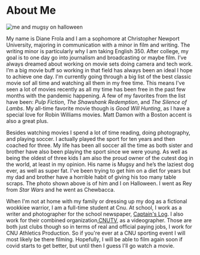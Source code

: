 # About Me

![me and mugsy on halloween](menadmugonhalloween.jpg)

My name is Diane Frola and I am a sophomore at Christopher Newport University, majoring in communication with a minor in film and writing. The writing minor is particularly why I am taking English 350. After college, my goal is to one day go into journalism and broadcasting or maybe film. I’ve always dreamed about working on movie sets doing camera and tech work. I’m a big movie buff so working in that field has always been an ideal I hope to achieve one day. I'm currently going through a big list of the best classic movie sof all time and watching all them in my free time. This means I've seen a lot of movies recently as all my time has been free in the past few months with the pandemic happening. A few of my favorites from the list have been: _Pulp Fiction_, _The Shawshank Redemption_, and _The Silence of Lambs_. My all-time favorite movie though is _Good Will Hunting_, as I have a special love for Robin Williams movies. Matt Damon with a Boston accent is also a great plus. 

Besides watching movies I spend a lot of time reading, doing photography, and playing soccer. I actually played the sport for ten years and then coached for three. My life has been all soccer all the time as both sister and brother have also been playing the sport since we were young. As well as being the oldest of three kids I am also the proud owner of the cutest dog in the world, at least in my opinion. His name is Mugsy and he’s the laziest dog ever, as well as super fat. I've been trying to get him on a diet for years but my dad and brother have a horrible habit of giving his too many table scraps. The photo shown above is of him and I on Halloween. I went as Rey from _Star Wars_ and he went as Chewbacca. 

When I'm not at home with my family or dressing up my dog as a fictional wookkiee warrior, I am a full-time student at Cnu. At school, I work as a writer and photographer for the school newspaper, [Captain's Log](http://thecaptainslog.org). I also work for their combined organization,[CNUTV](https://www.facebook.com/thecaptainslog/), as a videographer. Those are both just clubs though so in terms of real and official paying jobs, I work for CNU Athletics Production. So if you're ever at a CNU sporting event I will most likely be there filming. Hopefully, I will be able to film again soon if covid starts to get better, but until then I guess I'll go watch a movie. 
